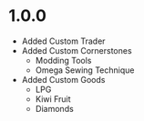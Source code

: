 # 1.0.0
- Added Custom Trader
- Added Custom Cornerstones
  - Modding Tools
  - Omega Sewing Technique
- Added Custom Goods
  - LPG
  - Kiwi Fruit
  - Diamonds